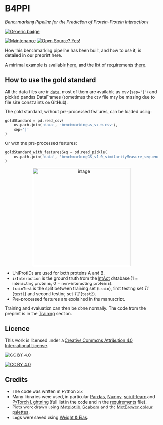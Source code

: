 # B4PPI
*Benchmarking Pipeline for the Prediction of Protein-Protein Interactions*

[![Generic badge](https://img.shields.io/badge/Version-v1.0-blue.svg)](https://shields.io/)
  
[![Maintenance](https://img.shields.io/badge/Maintained%3F-yes-green.svg)](https://GitHub.com/Naereen/StrapDown.js/graphs/commit-activity)
[![Open Source? Yes!](https://badgen.net/badge/Open%20Source%20%3F/Yes%21/purple?icon=github)](https://github.com/Naereen/badges/)

How this benchmarking pipeline has been built, and how to use it, is detailed in our preprint here.

A minimal example is available [here](minimal_example.py), and the list of requirements [there](requirements.txt).

## How to use the gold standard

All the data files are in [`data`](data/), most of them are available as csv (`sep='|'`) and pickled pandas DataFrames (sometimes the csv file may be missing due to file size constraints on GitHub). 

The gold standard, without pre-processed features, can be loaded using:
```Python
goldStandard = pd.read_csv(
    os.path.join('data', 'benchmarkingGS_v1-0.csv'),
    sep='|'
)
```

Or with the pre-processed features:

```Python
goldStandard_with_featuresSeq = pd.read_pickle(
    os.path.join('data', 'benchmarkingGS_v1-0_similarityMeasure_sequence_v3-1.pkl')
)
```

<p align="center">
  <img width="323" alt="image" src="https://user-images.githubusercontent.com/22586038/152777593-d1a98260-dc0d-4f37-b56b-449d8d57f768.png">
</p>
  
- UniProtIDs are used for both proteins A and B.
- `isInteraction` is the ground truth from the [IntAct](https://www.ebi.ac.uk/intact/home) database (1 = interacting proteins, 0 = non-interacting proteins).
- `trainTest` is the split between training set (`train`), first testing set *T1* (`test1`) and second testing set *T2* (`test2`).
- Pre-processed features are explained in the manuscript.

Training and evaluation can then be done normally. The code from the preprint is in the [Training](3.%20Training/) section.

## Licence

This work is licensed under a
[Creative Commons Attribution 4.0 International License][cc-by].

[![CC BY 4.0][cc-by-shield]][cc-by]

[![CC BY 4.0][cc-by-image]][cc-by]

[cc-by]: http://creativecommons.org/licenses/by/4.0/
[cc-by-image]: https://i.creativecommons.org/l/by/4.0/88x31.png
[cc-by-shield]: https://img.shields.io/badge/License-CC%20BY%204.0-lightgrey.svg

## Credits 
- The code was written in Python 3.7.
- Many libraries were used, in particular [Pandas](https://pandas.pydata.org), [Numpy](https://numpy.org), [scikit-learn](https://scikit-learn.org/stable/) and [PyTorch Lightning](https://www.pytorchlightning.ai) (full list in the code and in the [requirements](requirements.txt) file).
- Plots were drawn using [Matplotlib](https://matplotlib.org), [Seaborn](https://seaborn.pydata.org) and the [MetBrewer colour palettes](https://github.com/BlakeRMills/MetBrewer).
- Logs were saved using [Weight & Bias](https://wandb.ai).
